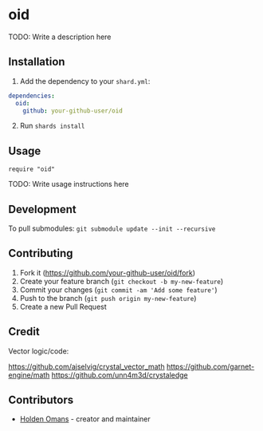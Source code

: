 # oid

TODO: Write a description here

## Installation

1. Add the dependency to your `shard.yml`:
```yaml
dependencies:
  oid:
    github: your-github-user/oid
```
2. Run `shards install`

## Usage

```crystal
require "oid"
```

TODO: Write usage instructions here

## Development

To pull submodules: `git submodule update --init --recursive`

## Contributing

1. Fork it (<https://github.com/your-github-user/oid/fork>)
2. Create your feature branch (`git checkout -b my-new-feature`)
3. Commit your changes (`git commit -am 'Add some feature'`)
4. Push to the branch (`git push origin my-new-feature`)
5. Create a new Pull Request

## Credit

Vector logic/code:

https://github.com/ajselvig/crystal_vector_math
https://github.com/garnet-engine/math
https://github.com/unn4m3d/crystaledge

## Contributors

- [Holden Omans](https://github.com/your-github-user) - creator and maintainer

